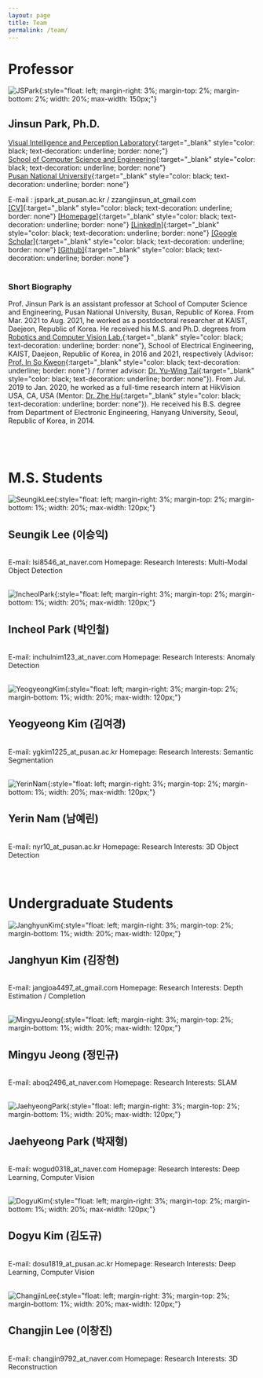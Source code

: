 ```yaml
---
layout: page
title: Team
permalink: /team/
---
```




# Professor
 
![JSPark](../assets/img/team/prof.jpg){:style="float: left; margin-right: 3%; margin-top: 2%; margin-bottom: 2%; width: 20%; max-width: 150px;"}
## Jinsun Park, Ph.D.  

[Visual Intelligence and Perception Laboratory](https://pnu-viplab.github.io/){:target="_blank" style="color: black; text-decoration: underline; border: none;"}  
[School of Computer Science and Engineering](https://cse.pusan.ac.kr/){:target="_blank" style="color: black; text-decoration: underline; border: none"}  
[Pusan National University](https://www.pusan.ac.kr/){:target="_blank" style="color: black; text-decoration: underline; border: none"}  

E-mail : jspark_at_pusan.ac.kr / zzangjinsun_at_gmail.com  
[\[CV\]](https://zzangjinsun.github.io/cv/CV_JSPark.pdf){:target="_blank" style="color: black; text-decoration: underline; border: none"} 
[\[Homepage\]](https://zzangjinsun.github.io/){:target="_blank" style="color: black; text-decoration: underline; border: none"} 
[\[LinkedIn\]](https://www.linkedin.com/in/jinsun-park-6aa043aa/){:target="_blank" style="color: black; text-decoration: underline; border: none"} 
[\[Google Scholar\]](https://scholar.google.co.kr/citations?user=OYTOe58AAAAJ){:target="_blank" style="color: black; text-decoration: underline; border: none"} 
[\[Github\]](https://github.com/zzangjinsun){:target="_blank" style="color: black; text-decoration: underline; border: none"}
<br><br>
  
### Short Biography

Prof. Jinsun Park is an assistant professor at School of Computer Science and Engineering, Pusan National University, Busan, Republic of Korea. From Mar. 2021 to Aug. 2021, he worked as a postdoctoral researcher at KAIST, Daejeon, Republic of Korea. He received his M.S. and Ph.D. degrees from [Robotics and Computer Vision Lab.](http://rcv.kaist.ac.kr/){:target="_blank" style="color: black; text-decoration: underline; border: none"}, School of Electrical Engineering, KAIST, Daejeon, Republic of Korea, in 2016 and 2021, respectively (Advisor: [Prof. In So Kweon](https://scholar.google.com/citations?user=XA8EOlEAAAAJ&hl=en){:target="_blank" style="color: black; text-decoration: underline; border: none"} / former advisor: [Dr. Yu-Wing Tai](https://scholar.google.com/citations?user=nFhLmFkAAAAJ&hl=en){:target="_blank" style="color: black; text-decoration: underline; border: none"}). From Jul. 2019 to Jan. 2020, he worked as a full-time research intern at HikVision USA, CA, USA (Mentor: [Dr. Zhe Hu](https://scholar.google.com/citations?user=4gC0czQAAAAJ&hl=en){:target="_blank" style="color: black; text-decoration: underline; border: none"}). He received his B.S. degree from Department of Electronic Engineering, Hanyang University, Seoul, Republic of Korea, in 2014.
<br><br><br><br>

<!-- # Researchers

![Dummy](../assets/img/team/dummy.jpg){:style="float: left; margin-right: 3%; margin-top: 2%; margin-bottom: 1%; width: 20%; max-width: 150px;"}
## Mark Zuckerberg (마크)
<br>
E-mail: mark_at_pusan.ac.kr  
Homepage: home_page  
Research Interests: Computer Vision  
<br><br>

![Dummy](../assets/img/team/dummy.jpg){:style="float: left; margin-right: 3%; margin-top: 2%; margin-bottom: 1%; width: 20%; max-width: 150px;"}
## Mark Zuckerberg (마크)
<br>
E-mail: mark_at_pusan.ac.kr  
Homepage: home_page  
Research Interests: Computer Vision  
<br><br>

![Dummy](../assets/img/team/dummy.jpg){:style="float: left; margin-right: 3%; margin-top: 2%; margin-bottom: 1%; width: 20%; max-width: 150px;"}
## Mark Zuckerberg (마크)
<br>
E-mail: mark_at_pusan.ac.kr  
Homepage: home_page  
Research Interests: Computer Vision  
<br><br>

<br> -->

<!-- # Ph.D. Students

![Dummy](../assets/img/team/dummy.jpg){:style="float: left; margin-right: 3%; margin-top: 2%; margin-bottom: 1%; width: 20%; max-width: 150px;"}
## Mark Zuckerberg (마크)
<br>
E-mail: mark_at_pusan.ac.kr  
Homepage: home_page  
Research Interests: Computer Vision  
<br><br>

![Dummy](../assets/img/team/dummy.jpg){:style="float: left; margin-right: 3%; margin-top: 2%; margin-bottom: 1%; width: 20%; max-width: 150px;"}
## Mark Zuckerberg (마크)
<br>
E-mail: mark_at_pusan.ac.kr  
Homepage: home_page  
Research Interests: Computer Vision  
<br><br>

![Dummy](../assets/img/team/dummy.jpg){:style="float: left; margin-right: 3%; margin-top: 2%; margin-bottom: 1%; width: 20%; max-width: 150px;"}
## Mark Zuckerberg (마크)
<br>
E-mail: mark_at_pusan.ac.kr  
Homepage: home_page  
Research Interests: Computer Vision  
<br><br>

<br> -->

# M.S. Students

![SeungikLee](../assets/img/team/seungik_lee.png){:style="float: left; margin-right: 3%; margin-top: 2%; margin-bottom: 1%; width: 20%; max-width: 120px;"}
## Seungik Lee (이승익)
<br>
E-mail: lsi8546_at_naver.com  
Homepage:   
Research Interests: Multi-Modal Object Detection  
<br><br>

![IncheolPark](../assets/img/team/incheol_park.jpg){:style="float: left; margin-right: 3%; margin-top: 2%; margin-bottom: 1%; width: 20%; max-width: 120px;"}
## Incheol Park (박인철)
<br>
E-mail: inchulnim123_at_naver.com  
Homepage:   
Research Interests: Anomaly Detection  
<br><br>

![YeogyeongKim](../assets/img/team/yeogyeong_kim.jpg){:style="float: left; margin-right: 3%; margin-top: 2%; margin-bottom: 1%; width: 20%; max-width: 120px;"}
## Yeogyeong Kim (김여경)
<br>
E-mail: ygkim1225_at_pusan.ac.kr  
Homepage:   
Research Interests: Semantic Segmentation  
<br><br>

![YerinNam](../assets/img/team/yerin_nam.jpg){:style="float: left; margin-right: 3%; margin-top: 2%; margin-bottom: 1%; width: 20%; max-width: 120px;"}
## Yerin Nam (남예린)
<br>
E-mail: nyr10_at_pusan.ac.kr  
Homepage:   
Research Interests: 3D Object Detection  
<br><br>

<br>

# Undergraduate Students

![JanghyunKim](../assets/img/team/janghyun_kim.jpg){:style="float: left; margin-right: 3%; margin-top: 2%; margin-bottom: 1%; width: 20%; max-width: 120px;"}
## Janghyun Kim (김장현)
<br>
E-mail: jangjoa4497_at_gmail.com  
Homepage:   
Research Interests: Depth Estimation / Completion  
<br><br>

![MingyuJeong](../assets/img/team/mingyu_jeong.jpg){:style="float: left; margin-right: 3%; margin-top: 2%; margin-bottom: 1%; width: 20%; max-width: 120px;"}
## Mingyu Jeong (정민규)
<br>
E-mail: aboq2496_at_naver.com  
Homepage:   
Research Interests: SLAM   
<br><br>

![JaehyeongPark](../assets/img/team/jaehyeong_park.jpg){:style="float: left; margin-right: 3%; margin-top: 2%; margin-bottom: 1%; width: 20%; max-width: 120px;"}
## Jaehyeong Park (박재형)
<br>
E-mail: wogud0318_at_naver.com  
Homepage:   
Research Interests: Deep Learning, Computer Vision  
<br><br>

![DogyuKim](../assets/img/team/dogyu_kim.jpg){:style="float: left; margin-right: 3%; margin-top: 2%; margin-bottom: 1%; width: 20%; max-width: 120px;"}
## Dogyu Kim (김도규)
<br>
E-mail: dosu1819_at_pusan.ac.kr  
Homepage:   
Research Interests: Deep Learning, Computer Vision  
<br><br>

![ChangjinLee](../assets/img/team/changjin_lee.png){:style="float: left; margin-right: 3%; margin-top: 2%; margin-bottom: 1%; width: 20%; max-width: 120px;"}
## Changjin Lee (이창진)
<br>
E-mail: changjin9792_at_naver.com  
Homepage:   
Research Interests: 3D Reconstruction  
<br><br>

<br>
